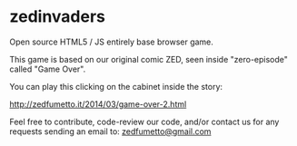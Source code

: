 zedinvaders
===========

Open source HTML5 / JS entirely base browser game.

This game is based on our original comic ZED, seen inside "zero-episode" called "Game Over".

You can play this clicking on the cabinet inside the story:

http://zedfumetto.it/2014/03/game-over-2.html

Feel free to contribute, code-review our code, and/or contact us for any requests sending an email to: zedfumetto@gmail.com 
